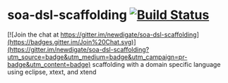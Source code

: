 # soa-dsl-scaffolding [![Build Status](https://travis-ci.org/newdigate/soa-dsl-scaffolding.svg?branch=master)](https://travis-ci.org/newdigate/soa-dsl-scaffolding)

[![Join the chat at https://gitter.im/newdigate/soa-dsl-scaffolding](https://badges.gitter.im/Join%20Chat.svg)](https://gitter.im/newdigate/soa-dsl-scaffolding?utm_source=badge&utm_medium=badge&utm_campaign=pr-badge&utm_content=badge)
scaffolding with a domain specific language using eclipse, xtext, and xtend

